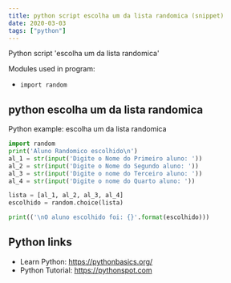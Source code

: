 ```yaml
---
title: python script escolha um da lista randomica (snippet)
date: 2020-03-03
tags: ["python"]
---
```

Python script 'escolha um da lista randomica'


Modules used in program: 
* `import random`

## python escolha um da lista randomica

Python example: escolha um da lista randomica

```python
import random
print('Aluno Randomico escolhido\n')
al_1 = str(input('Digite o Nome do Primeiro aluno: '))
al_2 = str(input('Digite o Nome do Segundo aluno: '))
al_3 = str(input('Digite o nome do Terceiro aluno: '))
al_4 = str(input('Digite o nome do Quarto aluno: '))

lista = [al_1, al_2, al_3, al_4]
escolhido = random.choice(lista)

print(('\nO aluno escolhido foi: {}'.format(escolhido)))

```

## Python links

- Learn Python: https://pythonbasics.org/
- Python Tutorial: https://pythonspot.com
